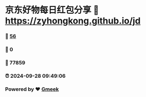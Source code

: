 # 京东好物每日红包分享 :link: https://zyhongkong.github.io/jd 
### :page_facing_up: [56](https://zyhongkong.github.io/jd/tag.html) 
### :speech_balloon: 0 
### :hibiscus: 77859 
### :alarm_clock: 2024-09-28 09:49:06 
### Powered by :heart: [Gmeek](https://github.com/Meekdai/Gmeek)
